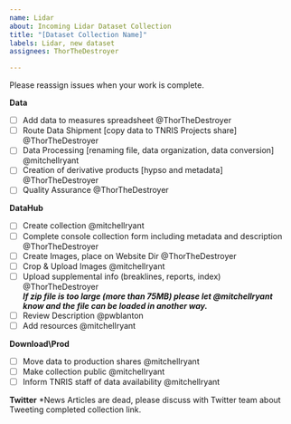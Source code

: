 ```yaml
---
name: Lidar
about: Incoming Lidar Dataset Collection
title: "[Dataset Collection Name]"
labels: Lidar, new dataset
assignees: ThorTheDestroyer

---
```


Please reassign issues when your work is complete.

**Data**
- [ ] Add data to measures spreadsheet @ThorTheDestroyer
- [ ] Route Data Shipment [copy data to TNRIS Projects share] @ThorTheDestroyer 
- [ ] Data Processing [renaming file, data organization, data conversion]  @mitchellryant 
- [ ] Creation of derivative products [hypso and metadata] @ThorTheDestroyer
- [ ] Quality Assurance @ThorTheDestroyer

**DataHub**
- [ ] Create collection @mitchellryant
- [ ] Complete console collection form including metadata and description @ThorTheDestroyer 
- [ ] Create Images, place on Website Dir @ThorTheDestroyer 
- [ ] Crop & Upload Images @mitchellryant 
- [ ] Upload supplemental info (breaklines, reports, index) @ThorTheDestroyer<br/>_**If zip file is too large (more than 75MB) please let @mitchellryant know and the file can be loaded in another way.**_
- [ ] Review Description @pwblanton
- [ ] Add resources  @mitchellryant 

**Download\Prod**
- [ ] Move data to production shares @mitchellryant 
- [ ] Make collection public  @mitchellryant 
- [ ] Inform TNRIS staff of data availability @mitchellryant

**Twitter**
*News Articles are dead, please discuss with Twitter team about Tweeting completed collection link.
